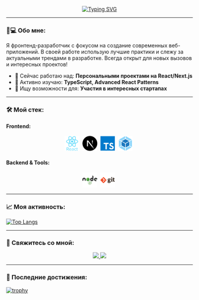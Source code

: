 <div align="center">
  
  
  [![Typing SVG](https://readme-typing-svg.demolab.com?font=Fira+Code&pause=1000&color=38F776&width=435&lines=Frontend+Developer;From+Russia+with+%E2%9D%A4%EF%B8%8F)](https://git.io/typing-svg)
</div>

---

### 👨💻 Обо мне:
Я фронтенд-разработчик с фокусом на создание современных веб-приложений. В своей работе использую лучшие практики и слежу за актуальными трендами в разработке. Всегда открыт для новых вызовов и интересных проектов!

- 🔭 Сейчас работаю над: **Персональными проектами на React/Next.js**
- 🌱 Активно изучаю: **TypeScript, Advanced React Patterns**
- 👯 Ищу возможности для: **Участия в интересных стартапах**

---

### 🛠️ Мой стек:
#### Frontend:
<div align="center">
  <img src="https://github.com/devicons/devicon/blob/master/icons/react/react-original-wordmark.svg" title="React" alt="React" width="40" height="40"/>&nbsp;
  <img src="https://github.com/devicons/devicon/blob/master/icons/nextjs/nextjs-original.svg" title="Next.js" alt="Next.js" width="40" height="40"/>&nbsp;
  <img src="https://github.com/devicons/devicon/blob/master/icons/typescript/typescript-original.svg" title="TypeScript" alt="TypeScript" width="40" height="40"/>&nbsp;
  <img src="https://github.com/devicons/devicon/blob/master/icons/webpack/webpack-original.svg" title="Webpack" alt="Webpack" width="40" height="40"/>&nbsp;
</div>

#### Backend & Tools:
<div align="center">
  <img src="https://github.com/devicons/devicon/blob/master/icons/nodejs/nodejs-original-wordmark.svg" title="Node.js" alt="Node.js" width="40" height="40"/>&nbsp;
  <img src="https://github.com/devicons/devicon/blob/master/icons/git/git-original-wordmark.svg" title="Git" alt="Git" width="40" height="40"/>&nbsp;
</div>

---

### 📈 Моя активность:
<!-- Обновлено с вашим юзернеймом -->
[![Top Langs](https://github-readme-stats.vercel.app/api/top-langs/?username=Fr1ippy&layout=compact&theme=vision-friendly-dark)](https://github.com/anuraghazra/github-readme-stats)

---

### 🤝 Свяжитесь со мной:
<div align="center">
  <a href="https://t.me/fr1ippy">
    <img src="https://img.shields.io/badge/-Telegram-26A5E4?style=for-the-badge&logo=telegram&logoColor=white&labelColor=000&color=26A5E4&link=https://t.me/fr1ippy"/>
  </a>
  
  <a href="mailto:your.email@example.com">
    <img src="https://img.shields.io/badge/-Gmail-EA4335?style=for-the-badge&logo=gmail&logoColor=white&labelColor=000&color=EA4335"/>
  </a>
</div>

---

### 🎯 Последние достижения:
<!-- Обновлено с вашим юзернеймом -->
[![trophy](https://github-profile-trophy.vercel.app/?username=Fr1ippy&theme=onedark)](https://github.com/ryo-ma/github-profile-trophy)
